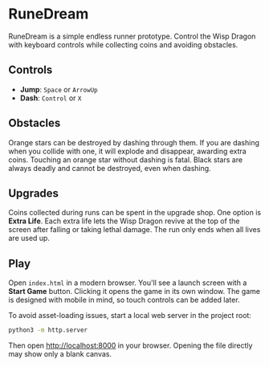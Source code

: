 # RuneDream

RuneDream is a simple endless runner prototype. Control the Wisp Dragon with keyboard controls while collecting coins and avoiding obstacles.

## Controls

- **Jump**: `Space` or `ArrowUp`
- **Dash**: `Control` or `X`

## Obstacles

Orange stars can be destroyed by dashing through them. If you are dashing when you collide with one, it will explode and disappear, awarding extra coins. Touching an orange star without dashing is fatal. Black stars are always deadly and cannot be destroyed, even when dashing.

## Upgrades

Coins collected during runs can be spent in the upgrade shop. One option is **Extra Life**. Each extra life lets the Wisp Dragon revive at the top of the screen after falling or taking lethal damage. The run only ends when all lives are used up.

## Play

Open `index.html` in a modern browser. You'll see a launch screen with a **Start Game** button. Clicking it opens the game in its own window. The game is designed with mobile in mind, so touch controls can be added later.

To avoid asset-loading issues, start a local web server in the project root:

```bash
python3 -m http.server
```

Then open <http://localhost:8000> in your browser. Opening the file directly may show only a blank canvas.
